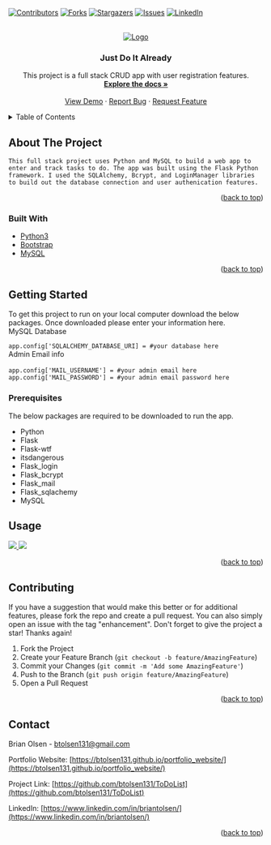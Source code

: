 <div id="top"></div>

[![Contributors][contributors-shield]][contributors-url]
[![Forks][forks-shield]][forks-url]
[![Stargazers][stars-shield]][stars-url]
[![Issues][issues-shield]][issues-url]
[![LinkedIn][linkedin-shield]][linkedin-url]



<!-- PROJECT LOGO -->
<br />
<div align="center">
  <a href="https://github.com/btolsen131/ToDoList">
    <img src="images/logo.png" alt="Logo">
  </a>

<h3 align="center">Just Do It Already</h3>

  <p align="center">
    This project is a full stack CRUD app with user registration features.
    <br />
    <a href="https://github.com/btolsen131/ToDoList"><strong>Explore the docs »</strong></a>
    <br />
    <br />
    <a href="https://github.com/btolsen131/ToDoList">View Demo</a>
    ·
    <a href="https://github.com/btolsen131/ToDoList/issues">Report Bug</a>
    ·
    <a href="https://github.com/btolsen131/ToDoList/issues">Request Feature</a>
  </p>
</div>



<!-- TABLE OF CONTENTS -->
<details>
  <summary>Table of Contents</summary>
  <ol>
    <li>
      <a href="#about-the-project">About The Project</a>
      <ul>
        <li><a href="#built-with">Built With</a></li>
      </ul>
    </li>
    <li>
      <a href="#getting-started">Getting Started</a>
      <ul>
        <li><a href="#prerequisites">Prerequisites</a></li>
        <li><a href="#installation">Installation</a></li>
      </ul>
    </li>
    <li><a href="#usage">Usage</a></li>
    <li><a href="#contact">Contact</a></li>
  </ol>
</details>



<!-- ABOUT THE PROJECT -->
## About The Project


 `This full stack project uses Python and MySQL to build a web app to enter and track tasks to do. The app was built using the Flask Python framework. I used the SQLAlchemy, Bcrypt, and LoginManager libraries to build out the database connection and user authenication features.`

<p align="right">(<a href="#top">back to top</a>)</p>



### Built With

* [Python3](https://www.python.org/)
* [Bootstrap](https://getbootstrap.com)
* [MySQL](https://www.mysql.com/)

<p align="right">(<a href="#top">back to top</a>)</p>



<!-- GETTING STARTED -->
## Getting Started

To get this project to run on your local computer download the below packages. Once downloaded please enter your information here.
<br />
MySQL Database 

```app.config['SQLALCHEMY_DATABASE_URI] = #your database here```
<br />
Admin Email info 

```app.config['MAIL_USERNAME'] = #your admin email here```
``` app.config['MAIL_PASSWORD'] = #your admin email password here```

### Prerequisites

The below packages are required to be downloaded to run the app.
* Python
* Flask
* Flask-wtf
* itsdangerous
* Flask_login
* Flask_bcrypt
* Flask_mail
* Flask_sqlachemy
* MySQL




<!-- USAGE EXAMPLES -->
## Usage

<a href="https://github.com/btolsen131/ToDoList">
    <img src="images/SocialMediaHomepage.png" >
  </a> 
  
<a href="https://github.com/btolsen131/ToDoList">
    <img src="images/SocialMediaPostDetail.png" >
  </a>


  
 

<p align="right">(<a href="#top">back to top</a>)</p>




<!-- CONTRIBUTING -->
## Contributing

If you have a suggestion that would make this better or for additional features, please fork the repo and create a pull request. You can also simply open an issue with the tag "enhancement".
Don't forget to give the project a star! Thanks again!

1. Fork the Project
2. Create your Feature Branch (`git checkout -b feature/AmazingFeature`)
3. Commit your Changes (`git commit -m 'Add some AmazingFeature'`)
4. Push to the Branch (`git push origin feature/AmazingFeature`)
5. Open a Pull Request

<p align="right">(<a href="#top">back to top</a>)</p>




<!-- CONTACT -->
## Contact

Brian Olsen - btolsen131@gmail.com

Portfolio Website: [https://btolsen131.github.io/portfolio_website/](https://btolsen131.github.io/portfolio_website/)

Project Link: [https://github.com/btolsen131/ToDoList](https://github.com/btolsen131/ToDoList)

LinkedIn: [https://www.linkedin.com/in/briantolsen/](https://www.linkedin.com/in/briantolsen/)

<p align="right">(<a href="#top">back to top</a>)</p>



<!-- MARKDOWN LINKS & IMAGES -->
<!-- https://www.markdownguide.org/basic-syntax/#reference-style-links -->
[contributors-shield]: https://img.shields.io/github/contributors/btolsen131/ToDoList.svg?style=for-the-badge
[contributors-url]: https://github.com/btolsen131/ToDoList/graphs/contributors
[forks-shield]: https://img.shields.io/github/forks/btolsen131/ToDoList.svg?style=for-the-badge
[forks-url]: https://github.com/btolsen131/ToDoList/network/members
[stars-shield]: https://img.shields.io/github/stars/btolsen131/ToDoList.svg?style=for-the-badge
[stars-url]: https://github.com/btolsen131/ToDoList/stargazers
[issues-shield]: https://img.shields.io/github/issues/btolsen131/ToDoList.svg?style=for-the-badge
[issues-url]: https://github.com/btolsen131/ToDoList/issues
[linkedin-shield]: https://img.shields.io/badge/-LinkedIn-black.svg?style=for-the-badge&logo=linkedin&colorB=555
[linkedin-url]: https://linkedin.com/in/briantolsen
